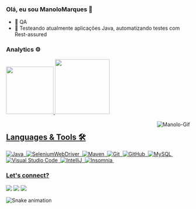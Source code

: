### Olá, eu sou ManoloMarques 👋

- 🔭 QA 
- 🌱 Testeando atualmente aplicações Java, automatizando testes com Rest-assured

### Analytics ⚙️
<div>
  <a href="https://beacons.ai/manolomarques">
  <img height="130em" src="https://github-readme-stats.vercel.app/api?username=manolomarques&show_icons=true&theme=tokyonight&include_all_commits=true&count_private=true"/>
  <img height="150em" src="https://github-readme-stats.vercel.app/api/top-langs/?username=manolomarques&layout=compact&hide=shell&theme=tokyonight"/>
</div>
  

<div style="display: inline_block"><br>
  <img align="right" alt="Manolo-Gif" src="https://i.ibb.co/CW8yP8c/ezgif-com-gif-maker-1.gif">
</div>

## Languages & Tools 🛠
  ![Java](https://img.shields.io/badge/-Java-05122A?style=flat&logo=Java&logoColor=white)&nbsp;
  ![SeleniumWebDriver](https://img.shields.io/badge/-SeleniumWebDriver-05122A?style=flat&logo=selenium&logoColor=green)&nbsp;
  ![Maven](https://img.shields.io/badge/-Maven-05122A?style=flat&logo=apache-maven&logoColor=white)&nbsp;
  ![Git](https://img.shields.io/badge/-Git-05122A?style=flat&logo=git)&nbsp;
  ![GitHub](https://img.shields.io/badge/-GitHub-05122A?style=flat&logo=github)&nbsp;
  ![MySQL](https://img.shields.io/badge/-MySQL-05122A?style=flat&logo=mysql&logoColor=white)&nbsp;
  ![Visual Studio Code](https://img.shields.io/badge/-Visual%20Studio%20Code-05122A?style=flat&logo=visual-studio-code&logoColor=007ACC)&nbsp;
  ![IntelliJ](https://img.shields.io/badge/-IntelliJ-05122A?style=flat&logo=jetbrains)&nbsp;
  ![Insomnia](https://img.shields.io/badge/-Insomnia-05122A?style=flat&logo=insomnia&logoColor=purple)&nbsp;
### Let's connect?
<div>
 <a href="https://discord.gg/dRZEskTz" target="_blank"><img src="https://img.shields.io/badge/Discord-7289DA?style=for-the-badge&logo=discord&logoColor=white" target="_blank"></a> 
  <a href="https://www.linkedin.com/in/manoel-marques-ferreira-32379782" target="_blank"><img src="https://img.shields.io/badge/-LinkedIn-%230077B5?style=for-the-badge&logo=linkedin&logoColor=white" target="_blank"></a>
   <a href = "mailto:mfmfel@gmail.com"><img src="https://img.shields.io/badge/-Gmail-%23333?style=for-the-badge&logo=gmail&logoColor=white" target="_blank"></a>
 
   ![Snake animation](https://github.com/manolomarques/manolomarques/blob/output/github-contribution-grid-snake.svg)
</div>
  

  
